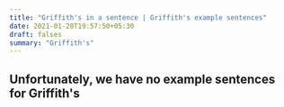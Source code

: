 ```yaml
---
title: "Griffith's in a sentence | Griffith's example sentences"
date: 2021-01-20T19:57:50+05:30
draft: falses
summary: "Griffith's"
---
```

## Unfortunately, we have no example sentences for Griffith's                 
